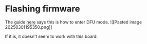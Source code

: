 
# Flashing firmware

The guide [here](https://ffbeast.github.io/docs/en/software_firmware_flashing.html) says this is how to enter DFU mode. 
![[Pasted image 20250301195350.png]]


If it is, it doesn't seem to work with this board. 